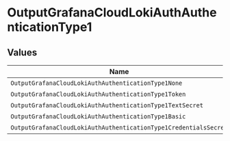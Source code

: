 # OutputGrafanaCloudLokiAuthAuthenticationType1


## Values

| Name                                                             | Value                                                            |
| ---------------------------------------------------------------- | ---------------------------------------------------------------- |
| `OutputGrafanaCloudLokiAuthAuthenticationType1None`              | none                                                             |
| `OutputGrafanaCloudLokiAuthAuthenticationType1Token`             | token                                                            |
| `OutputGrafanaCloudLokiAuthAuthenticationType1TextSecret`        | textSecret                                                       |
| `OutputGrafanaCloudLokiAuthAuthenticationType1Basic`             | basic                                                            |
| `OutputGrafanaCloudLokiAuthAuthenticationType1CredentialsSecret` | credentialsSecret                                                |